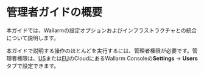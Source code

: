 # 管理者ガイドの概要

本ガイドでは、Wallarmの設定オプションおよびインフラストラクチャとの統合について説明します。

本ガイドで説明する操作のほとんどを実行するには、管理者権限が必要です。管理者権限は、[US](https://us1.my.wallarm.com)または[EU](https://my.wallarm.com)のCloudにあるWallarm Consoleの**Settings** → **Users**タブで設定できます。